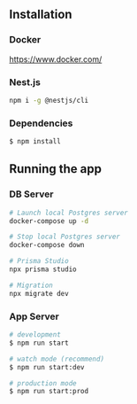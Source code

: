 ## Installation

### Docker

https://www.docker.com/

### Nest.js

```bash
npm i -g @nestjs/cli
```

### Dependencies

```bash
$ npm install
```

## Running the app

### DB Server

```bash
# Launch local Postgres server
docker-compose up -d

# Stop local Postgres server
docker-compose down

# Prisma Studio
npx prisma studio

# Migration
npx migrate dev


```

### App Server

```bash
# development
$ npm run start

# watch mode (recommend)
$ npm run start:dev

# production mode
$ npm run start:prod
```
